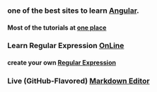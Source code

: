 ### one of the best sites to learn [Angular](https://codecraft.tv/courses/angular/).
#### Most of the tutorials at [one place](https://www.w3resource.com/)
### Learn Regular Expression [OnLine](https://regexone.com/)
#### create your own [Regular Expression](https://regexr.com)
### Live (GitHub-Flavored) [Markdown Editor](https://jbt.github.io/markdown-editor/)
